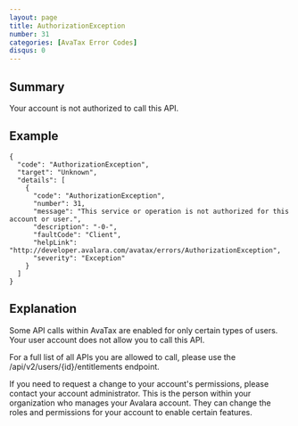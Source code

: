 ```yaml
---
layout: page
title: AuthorizationException
number: 31
categories: [AvaTax Error Codes]
disqus: 0
---
```


## Summary

Your account is not authorized to call this API.

## Example

    {
      "code": "AuthorizationException",
      "target": "Unknown",
      "details": [
        {
          "code": "AuthorizationException",
          "number": 31,
          "message": "This service or operation is not authorized for this account or user.",
          "description": "-0-",
          "faultCode": "Client",
          "helpLink": "http://developer.avalara.com/avatax/errors/AuthorizationException",
          "severity": "Exception"
        }
      ]
    }

## Explanation

Some API calls within AvaTax are enabled for only certain types of users.  Your user account does not allow you to call this API.

For a full list of all APIs you are allowed to call, please use the /api/v2/users/{id}/entitlements endpoint.

If you need to request a change to your account's permissions, please contact your account administrator.  This is the person within your organization who manages your Avalara account.  They can change the roles and permissions for your account to enable certain features.
